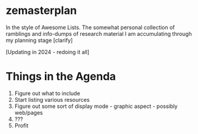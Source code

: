 # zemasterplan

In the style of Awesome Lists.
The somewhat personal collection of ramblings and info-dumps of research material I am accumulating through my planning stage [clarify]

[Updating in 2024 - redoing it all]

# Things in the Agenda
1. Figure out what to include
2. Start listing various resources
3. Figure out some sort of display mode - graphic aspect - possibly web/pages
4. ???
5. Profit
